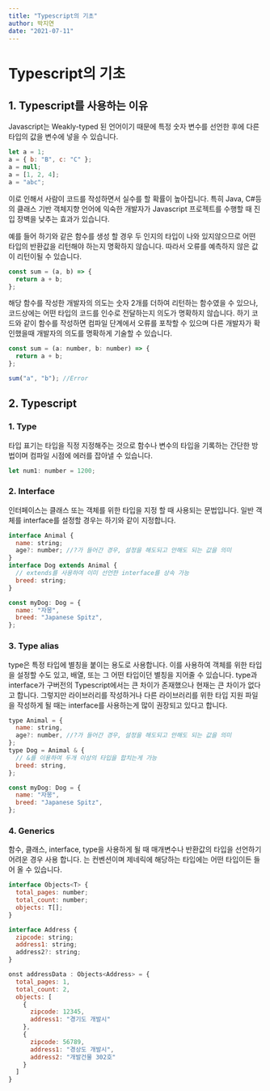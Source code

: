 ```yaml
---
title: "Typescript의 기초"
author: 박지연
date: "2021-07-11"
---
```


# Typescript의 기초

## 1. Typescript를 사용하는 이유

Javascript는 Weakly-typed 된 언어이기 때문에 특정 숫자 변수를 선언한 후에 다른 타입의 값을 변수에 넣을 수 있습니다.

```javascript
let a = 1;
a = { b: "B", c: "C" };
a = null;
a = [1, 2, 4];
a = "abc";
```

이로 인해서 사람이 코드를 작성하면서 실수를 할 확률이 높아집니다.
특히 Java, C#등의 클래스 기반 객체지향 언어에 익숙한 개발자가 Javascript 프로젝트를 수행할 때 진입 장벽을 낮추는 효과가 있습니다.

예를 들어 하기와 같은 함수를 생성 할 경우 두 인지의 타입이 나와 있지않으므로 어떤 타입의 반환값을 리턴해야 하는지 명확하지 않습니다. 따라서 오류를 예측하지 않은 값이 리턴이될 수 있습니다.

```javascript
const sum = (a, b) => {
  return a + b;
};
```

해당 함수를 작성한 개발자의 의도는 숫자 2개를 더하여 리턴하는 함수였을 수 있으나, 코드상에는 어떤 타입의 코드를 인수로 전달하는지 의도가 명확하지 않습니다.
하기 코드와 같이 함수를 작성하면 컴파일 단계에서 오류를 포착할 수 있으며 다른 개발자가 확인했을때 개발자의 의도를 명확하게 기술할 수 있습니다.

```javascript
const sum = (a: number, b: number) => {
  return a + b;
};

sum("a", "b"); //Error
```

## 2. Typescript

### 1. Type

타입 표기는 타입을 직정 지정해주는 것으로 함수나 변수의 타입을 기록하는 간단한 방법이며 컴파일 시점에 에러를 잡아낼 수 있습니다.

```javascript
let num1: number = 1200;
```

### 2. Interface

인터페이스는 클래스 또는 객체를 위한 타입을 지정 할 때 사용되는 문법입니다.
일반 객체를 interface를 설정할 경우는 하기와 같이 지정합니다.

```javascript
interface Animal {
  name: string;
  age?: number; //?가 들어간 경우, 설정을 해도되고 안해도 되는 값을 의미
}
interface Dog extends Animal {
  // extends를 사용하여 이미 선언한 interface를 상속 가능
  breed: string;
}

const myDog: Dog = {
  name: "자몽",
  breed: "Japanese Spitz",
};
```

### 3. Type alias

type은 특정 타입에 별칭을 붙이는 용도로 사용합니다. 이를 사용하여 객체를 위한 타입을 설정할 수도 있고, 배열, 또는 그 어떤 타입이던 별칭을 지어줄 수 있습니다.
type과 interface가 구버전의 Typescript에서는 큰 차이가 존재했으나 현재는 큰 차이가 없다고 합니다. 그렇지만 라이브러리를 작성하거나 다른 라이브러리를 위한 타입 지원 파일을 작성하게 될 때는 interface를 사용하는게 많이 권장되고 있다고 합니다.

```javascript
type Animal = {
  name: string,
  age?: number, //?가 들어간 경우, 설정을 해도되고 안해도 되는 값을 의미
};
type Dog = Animal & {
  // &를 이용하여 두개 이상의 타입을 합치는게 가능
  breed: string,
};

const myDog: Dog = {
  name: "자몽",
  breed: "Japanese Spitz",
};
```

### 4. Generics

함수, 클래스, interface, type을 사용하게 될 때 매개변수나 반환값의 타입을 선언하기 어려운 경우 사용 합니다.
<T>는 컨벤션이며 제네릭에 해당하는 타입에는 어떤 타입이든 들어 올 수 있습니다.

```javascript
interface Objects<T> {
  total_pages: number;
  total_count: number;
  objects: T[];
}

interface Address {
  zipcode: string;
  address1: string;
  address2?: string;
}

onst addressData : Objects<Address> = {
  total_pages: 1,
  total_count: 2,
  objects: [
    {
      zipcode: 12345,
      address1: "경기도 개발시"
    },
    {
      zipcode: 56789,
      address1: "경상도 개발시",
      address2: "개발건물 302호"
    }
  ]
}
```
